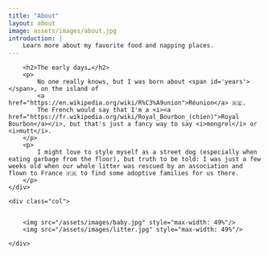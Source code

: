 ```yaml
---
title: "About"
layout: about
image: assets/images/about.jpg
introduction: |
    Learn more about my favorite food and napping places.
---
```


<link rel="stylesheet" href="/assets/css/custom.css">
<div class="container">
    <div class="col">

        <h2>The early days…</h2>
        <p>
            No one really knows, but I was born about <span id='years'></span>, on the island of 
            <a href="https://en.wikipedia.org/wiki/R%C3%A9union">Réunion</a> 🇷🇪. 
            The French would say that I'm a <i><a href="https://fr.wikipedia.org/wiki/Royal_Bourbon_(chien)">Royal Bourbon</a></i>, but that's just a fancy way to say <i>mongrel</i> or <i>mutt</i>. 
        </p>
        <p>
            I might love to style myself as a street dog (especially when eating garbage from the floor), but truth to be told: I was just a few weeks old when our whole litter was rescued by an association and flown to France 🇫🇷 to find some adoptive families for us there.
        </p>
    </div>

    <div class="col">
        

        <img src="/assets/images/baby.jpg" style="max-width: 49%"/>
        <img src="/assets/images/litter.jpg" style="max-width: 49%"/>
        
    </div>
</div>


